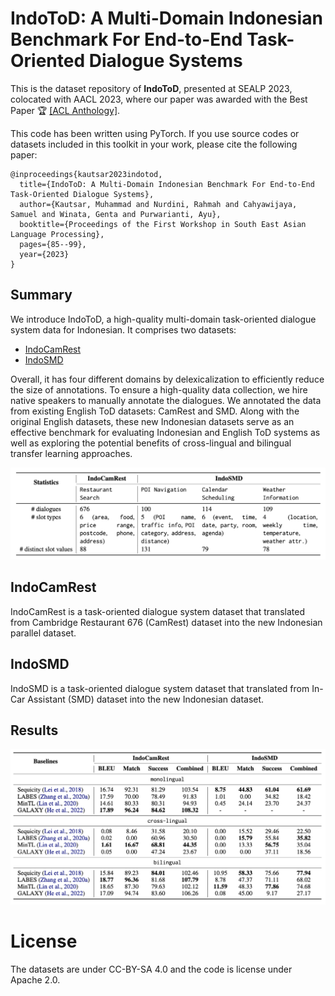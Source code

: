 # IndoToD: A Multi-Domain Indonesian Benchmark For End-to-End Task-Oriented Dialogue Systems

This is the dataset repository of <b>IndoToD</b>, presented at SEALP 2023, colocated with AACL 2023, where our paper was awarded with the Best Paper 🏆 [[ACL Anthology]](https://aclanthology.org/2023.sealp-1.7.pdf).

This code has been written using PyTorch. If you use source codes or datasets included in this toolkit in your work, please cite the following paper:
```
@inproceedings{kautsar2023indotod,
  title={IndoToD: A Multi-Domain Indonesian Benchmark For End-to-End Task-Oriented Dialogue Systems},
  author={Kautsar, Muhammad and Nurdini, Rahmah and Cahyawijaya, Samuel and Winata, Genta and Purwarianti, Ayu},
  booktitle={Proceedings of the First Workshop in South East Asian Language Processing},
  pages={85--99},
  year={2023}
}
```

## Summary
We introduce IndoToD, a high-quality multi-domain task-oriented dialogue system data for Indonesian. It comprises two datasets: 
- [IndoCamRest](https://github.com/dehanalkautsar/IndoToD/blob/main/README.md#indocamrest)
- [IndoSMD](https://github.com/dehanalkautsar/IndoToD/blob/main/README.md#indosmd)
  
Overall, it has four different domains by delexicalization to efficiently reduce the size of annotations. To ensure a high-quality data collection, we hire native speakers to manually annotate the dialogues. We annotated the data from existing English ToD datasets: CamRest and SMD. Along with the original English datasets, these new Indonesian datasets serve as an effective benchmark for evaluating Indonesian and English ToD systems as well as exploring the potential benefits of cross-lingual and bilingual transfer learning approaches.

<img src="imgs/indotod_statistics.png" width=1000>


## IndoCamRest

IndoCamRest is a task-oriented dialogue system dataset that translated from Cambridge Restaurant 676 (CamRest) dataset into the new Indonesian parallel dataset.

## IndoSMD

IndoSMD is a task-oriented dialogue system dataset that translated from In-Car Assistant (SMD) dataset into the new Indonesian dataset.

## Results

<img src="imgs/indotod_results.png" width=1000>

# License
The datasets are under CC-BY-SA 4.0 and the code is license under Apache 2.0.
